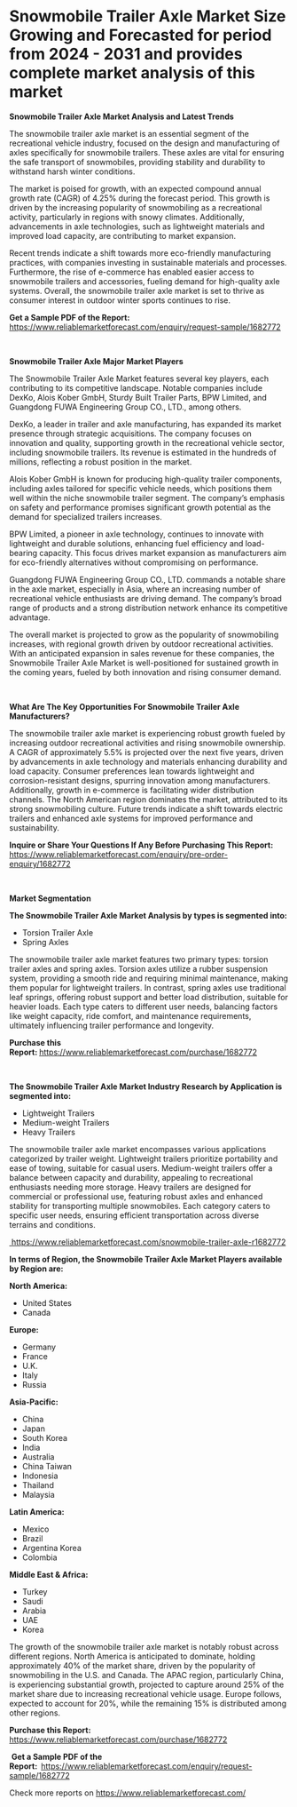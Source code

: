 <p><h1>Snowmobile Trailer Axle Market Size Growing and Forecasted for period from 2024 - 2031 and provides complete market analysis of this market</h1></p><p><strong>Snowmobile Trailer Axle Market Analysis and Latest Trends</strong></p>
<p><p>The snowmobile trailer axle market is an essential segment of the recreational vehicle industry, focused on the design and manufacturing of axles specifically for snowmobile trailers. These axles are vital for ensuring the safe transport of snowmobiles, providing stability and durability to withstand harsh winter conditions. </p><p>The market is poised for growth, with an expected compound annual growth rate (CAGR) of 4.25% during the forecast period. This growth is driven by the increasing popularity of snowmobiling as a recreational activity, particularly in regions with snowy climates. Additionally, advancements in axle technologies, such as lightweight materials and improved load capacity, are contributing to market expansion.</p><p>Recent trends indicate a shift towards more eco-friendly manufacturing practices, with companies investing in sustainable materials and processes. Furthermore, the rise of e-commerce has enabled easier access to snowmobile trailers and accessories, fueling demand for high-quality axle systems. Overall, the snowmobile trailer axle market is set to thrive as consumer interest in outdoor winter sports continues to rise.</p></p>
<p><strong>Get a Sample PDF of the Report:&nbsp;</strong> <a href="https://www.reliablemarketforecast.com/enquiry/request-sample/1682772?utm_campaign=1108&utm_medium=2&utm_source=Github&utm_content=ia&utm_term=30122024&utm_id=snowmobile-trailer-axle">https://www.reliablemarketforecast.com/enquiry/request-sample/1682772</a></p>
<p>&nbsp;</p>
<p><strong>Snowmobile Trailer Axle Major Market Players</strong></p>
<p><p>The Snowmobile Trailer Axle Market features several key players, each contributing to its competitive landscape. Notable companies include DexKo, Alois Kober GmbH, Sturdy Built Trailer Parts, BPW Limited, and Guangdong FUWA Engineering Group CO., LTD., among others.</p><p>DexKo, a leader in trailer and axle manufacturing, has expanded its market presence through strategic acquisitions. The company focuses on innovation and quality, supporting growth in the recreational vehicle sector, including snowmobile trailers. Its revenue is estimated in the hundreds of millions, reflecting a robust position in the market.</p><p>Alois Kober GmbH is known for producing high-quality trailer components, including axles tailored for specific vehicle needs, which positions them well within the niche snowmobile trailer segment. The company’s emphasis on safety and performance promises significant growth potential as the demand for specialized trailers increases.</p><p>BPW Limited, a pioneer in axle technology, continues to innovate with lightweight and durable solutions, enhancing fuel efficiency and load-bearing capacity. This focus drives market expansion as manufacturers aim for eco-friendly alternatives without compromising on performance.</p><p>Guangdong FUWA Engineering Group CO., LTD. commands a notable share in the axle market, especially in Asia, where an increasing number of recreational vehicle enthusiasts are driving demand. The company’s broad range of products and a strong distribution network enhance its competitive advantage.</p><p>The overall market is projected to grow as the popularity of snowmobiling increases, with regional growth driven by outdoor recreational activities. With an anticipated expansion in sales revenue for these companies, the Snowmobile Trailer Axle Market is well-positioned for sustained growth in the coming years, fueled by both innovation and rising consumer demand.</p></p>
<p>&nbsp;</p>
<p><strong>What Are The Key Opportunities For Snowmobile Trailer Axle Manufacturers?</strong></p>
<p><p>The snowmobile trailer axle market is experiencing robust growth fueled by increasing outdoor recreational activities and rising snowmobile ownership. A CAGR of approximately 5.5% is projected over the next five years, driven by advancements in axle technology and materials enhancing durability and load capacity. Consumer preferences lean towards lightweight and corrosion-resistant designs, spurring innovation among manufacturers. Additionally, growth in e-commerce is facilitating wider distribution channels. The North American region dominates the market, attributed to its strong snowmobiling culture. Future trends indicate a shift towards electric trailers and enhanced axle systems for improved performance and sustainability.</p></p>
<p><strong>Inquire or Share Your Questions If Any Before Purchasing This Report:</strong> <a href="https://www.reliablemarketforecast.com/enquiry/pre-order-enquiry/1682772?utm_campaign=1108&utm_medium=2&utm_source=Github&utm_content=ia&utm_term=30122024&utm_id=snowmobile-trailer-axle">https://www.reliablemarketforecast.com/enquiry/pre-order-enquiry/1682772</a></p>
<p>&nbsp;</p>
<p><strong>Market Segmentation</strong></p>
<p><strong>The Snowmobile Trailer Axle Market Analysis by types is segmented into:</strong></p>
<p><ul><li>Torsion Trailer Axle</li><li>Spring Axles</li></ul></p>
<p><p>The snowmobile trailer axle market features two primary types: torsion trailer axles and spring axles. Torsion axles utilize a rubber suspension system, providing a smooth ride and requiring minimal maintenance, making them popular for lightweight trailers. In contrast, spring axles use traditional leaf springs, offering robust support and better load distribution, suitable for heavier loads. Each type caters to different user needs, balancing factors like weight capacity, ride comfort, and maintenance requirements, ultimately influencing trailer performance and longevity.</p></p>
<p><strong>Purchase this Report:&nbsp;</strong><a href="https://www.reliablemarketforecast.com/purchase/1682772?utm_campaign=1108&utm_medium=2&utm_source=Github&utm_content=ia&utm_term=30122024&utm_id=snowmobile-trailer-axle">https://www.reliablemarketforecast.com/purchase/1682772</a></p>
<p>&nbsp;</p>
<p><strong>The Snowmobile Trailer Axle Market Industry Research by Application is segmented into:</strong></p>
<p><ul><li>Lightweight Trailers</li><li>Medium-weight Trailers</li><li>Heavy Trailers</li></ul></p>
<p><p>The snowmobile trailer axle market encompasses various applications categorized by trailer weight. Lightweight trailers prioritize portability and ease of towing, suitable for casual users. Medium-weight trailers offer a balance between capacity and durability, appealing to recreational enthusiasts needing more storage. Heavy trailers are designed for commercial or professional use, featuring robust axles and enhanced stability for transporting multiple snowmobiles. Each category caters to specific user needs, ensuring efficient transportation across diverse terrains and conditions.</p></p>
<p><a href="https://www.reliablemarketforecast.com/snowmobile-trailer-axle-r1682772?utm_campaign=1108&utm_medium=2&utm_source=Github&utm_content=ia&utm_term=30122024&utm_id=snowmobile-trailer-axle">&nbsp;https://www.reliablemarketforecast.com/snowmobile-trailer-axle-r1682772</a></p>
<p><strong>In terms of Region, the Snowmobile Trailer Axle Market Players available by Region are:</strong></p>
<p>
    <p> <strong> North America: </strong>
        <ul>
            <li>United States</li>
            <li>Canada</li>
        </ul>
        </p> 
    <p> <strong> Europe: </strong>
        <ul>
            <li>Germany</li>
            <li>France</li>
            <li>U.K.</li>
            <li>Italy</li>
            <li>Russia</li>
        </ul>
        </p> 
    <p> <strong> Asia-Pacific: </strong>
        <ul>
            <li>China</li>
            <li>Japan</li>
            <li>South Korea</li>
            <li>India</li>
            <li>Australia</li>
            <li>China Taiwan</li>
            <li>Indonesia</li>
            <li>Thailand</li>
            <li>Malaysia</li>
        </ul>
        </p> 
    <p> <strong> Latin America: </strong>
        <ul>
            <li>Mexico</li>
            <li>Brazil</li>
            <li>Argentina Korea</li>
            <li>Colombia</li>
        </ul>
        </p> 
    <p> <strong> Middle East & Africa: </strong>
        <ul>
            <li>Turkey</li>
            <li>Saudi</li>
            <li>Arabia</li>
            <li>UAE</li>
            <li>Korea</li>
        </ul>
    </p>
    </p>
<p><p>The growth of the snowmobile trailer axle market is notably robust across different regions. North America is anticipated to dominate, holding approximately 40% of the market share, driven by the popularity of snowmobiling in the U.S. and Canada. The APAC region, particularly China, is experiencing substantial growth, projected to capture around 25% of the market share due to increasing recreational vehicle usage. Europe follows, expected to account for 20%, while the remaining 15% is distributed among other regions.</p></p>
<p><strong>Purchase this Report: </strong><a href="https://www.reliablemarketforecast.com/purchase/1682772?utm_campaign=1108&utm_medium=2&utm_source=Github&utm_content=ia&utm_term=30122024&utm_id=snowmobile-trailer-axle">https://www.reliablemarketforecast.com/purchase/1682772</a></p>
<p>&nbsp;<strong>Get a Sample PDF of the Report:&nbsp;&nbsp;</strong><a href="https://www.reliablemarketforecast.com/enquiry/request-sample/1682772?utm_campaign=1108&utm_medium=2&utm_source=Github&utm_content=ia&utm_term=30122024&utm_id=snowmobile-trailer-axle">https://www.reliablemarketforecast.com/enquiry/request-sample/1682772</a></p>
<p><strong></strong></p>
<p>Check more reports on <a href="https://www.reliablemarketforecast.com/?utm_campaign=1108&utm_medium=2&utm_source=Github&utm_content=ia&utm_term=30122024&utm_id=snowmobile-trailer-axle">https://www.reliablemarketforecast.com/</a></p>